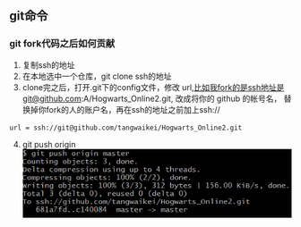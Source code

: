 ## git命令
### git fork代码之后如何贡献
1. 复制ssh的地址
2. 在本地选中一个仓库，git clone ssh的地址
3. clone完之后，打开.git下的config文件，修改 url,比如我fork的是ssh地址是git@github.com:A/Hogwarts_Online2.git,
改成将你的 github 的帐号名， 替换掉你fork的人的账户名，再在ssh的地址之前加上ssh://
```
url = ssh://git@github.com/tangwaikei/Hogwarts_Online2.git
```
4. git push origin 
![](https://github.com/tangwaikei/tangwaikei.github.io/blob/master/img/git-push.PNG)
